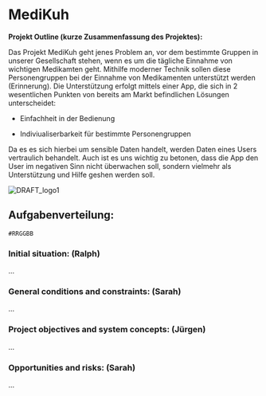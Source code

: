 # MediKuh
**Projekt Outline (kurze Zusammenfassung des Projektes):**

Das Projekt MediKuh geht jenes Problem an, vor dem bestimmte Gruppen in unserer Gesellschaft stehen, wenn es um die tägliche Einnahme von wichtigen Medikamten geht. Mithilfe moderner Technik sollen diese Personengruppen bei der Einnahme von Medikamenten unterstützt werden (Erinnerung). Die Unterstützung erfolgt mittels einer App, die sich in 2 wesentlichen Punkten von bereits am Markt befindlichen Lösungen unterscheidet:

- Einfachheit in der Bedienung
* Indiviualiserbarkeit für bestimmte Personengruppen

Da es es sich hierbei um sensible Daten handelt, werden Daten eines Users vertraulich behandelt. Auch ist es uns wichtig zu betonen, dass die App den User im negativen Sinn nicht überwachen soll, sondern vielmehr als Unterstützung und Hilfe geshen werden soll. 

![DRAFT_logo1](https://github.com/riosarah/MediKuh/assets/145586660/8523b1ea-f87f-4356-a884-f359d8b86d21)


## Aufgabenverteilung:
`#RRGGBB`

### Initial situation: (Ralph)
...

### General conditions and constraints: (Sarah)
...

### Project objectives and system concepts: (Jürgen)
...

### Opportunities and risks: (Sarah)
...

